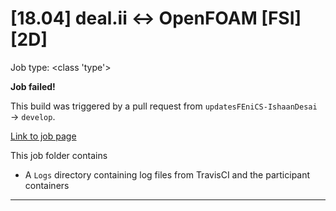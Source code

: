 # [18.04] deal.ii <-> OpenFOAM [FSI][2D]

Job type: <class 'type'>



**Job failed!**



This build was triggered by a pull request from `updatesFEniCS-IshaanDesai` → `develop`.



[Link to job page]({[job_link]})


This job folder contains
- A `Logs` directory containing log files from TravisCI and the participant containers


---

